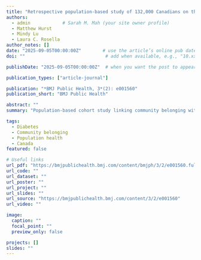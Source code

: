 ```yaml
---
title: "Retrospective population-based study of 132,000 Canadians on the relationship between community belonging and diabetes incidence"
authors:
  - admin            # Sarah M. Mah (your site owner profile)
  - Matthew Hurst
  - Mindy Lu
  - Laura C. Rosella
author_notes: []
date: "2025-09-05T00:00:00Z"        # use the article’s online pub date if different
doi: ""                              # add when available, e.g., "10.xxxx/xxxxx"

publishDate: "2025-09-05T00:00:00Z"  # when you want the post to appear on your site

publication_types: ["article-journal"]

publication: "*BMJ Public Health, 3*(2): e001560"
publication_short: "BMJ Public Health"

abstract: ""
summary: "Population-based cohort study linking community belonging with incident diabetes among 132,000 adults in Canada."

tags:
  - Diabetes
  - Community belonging
  - Population health
  - Canada
featured: false

# Useful links
url_pdf: "https://bmjpublichealth.bmj.com/content/bmjph/3/2/e001560.full.pdf"
url_code: ""
url_dataset: ""
url_poster: ""
url_project: ""
url_slides: ""
url_source: "https://bmjpublichealth.bmj.com/content/3/2/e001560"
url_video: ""

image:
  caption: ""
  focal_point: ""
  preview_only: false

projects: []
slides: ""
---
```

